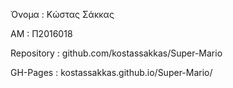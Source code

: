 Όνομα : Κώστας Σάκκας

ΑΜ : Π2016018

Repository : github.com/kostassakkas/Super-Mario

GH-Pages : kostassakkas.github.io/Super-Mario/
